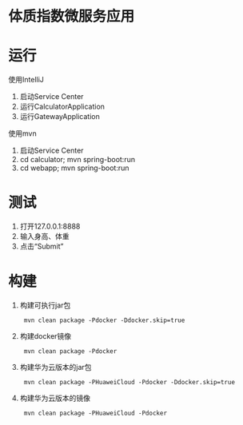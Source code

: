 # 体质指数微服务应用

# 运行
使用IntelliJ

1. 启动Service Center
2. 运行CalculatorApplication
3. 运行GatewayApplication

使用mvn
1. 启动Service Center
2. cd calculator; mvn spring-boot:run
3. cd webapp; mvn spring-boot:run

# 测试

1. 打开127.0.0.1:8888
2. 输入身高、体重
3. 点击“Submit”

# 构建
1. 构建可执行jar包

        mvn clean package -Pdocker -Ddocker.skip=true
2. 构建docker镜像

        mvn clean package -Pdocker
3. 构建华为云版本的jar包

        mvn clean package -PHuaweiCloud -Pdocker -Ddocker.skip=true
4. 构建华为云版本的镜像
 
        mvn clean package -PHuaweiCloud -Pdocker